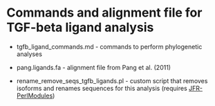 # Commands and alignment file for TGF-beta ligand analysis

* tgfb_ligand_commands.md - commands to perform phylogenetic analyses

* pang.ligands.fa - alignment file from Pang et al. (2011)

* rename_remove_seqs_tgfb_ligands.pl - custom script that removes isoforms and renames sequences for this analysis (requires [JFR-PerlModules](https://github.com/josephryan/JFR-PerlModules))
